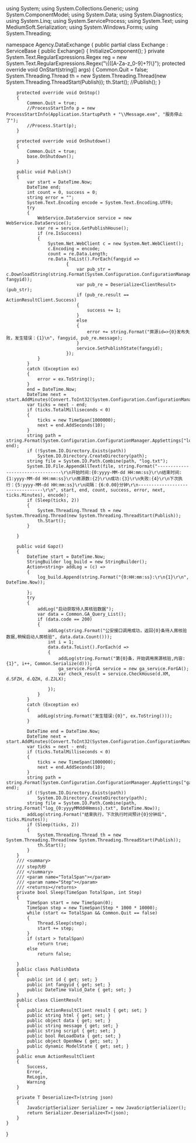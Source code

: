 using System;
using System.Collections.Generic;
using System.ComponentModel;
using System.Data;
using System.Diagnostics;
using System.Linq;
using System.ServiceProcess;
using System.Text;
using MediumSoft.Serialization;
using System.Windows.Forms;
using System.Threading;

namespace Agency.DataExchange
{
    public partial class Exchange : ServiceBase
    {
        public Exchange()
        {
            InitializeComponent();
        }
        private System.Text.RegularExpressions.Regex reg = new System.Text.RegularExpressions.Regex("\\{([A-Za-z_0-9]+?)\\}");
        protected override void OnStart(string[] args)
        {
            Common.Quit = false;
            System.Threading.Thread th = new System.Threading.Thread(new System.Threading.ThreadStart(Publish));
            th.Start();
            //Publish();
        }

        protected override void OnStop()
        {
            Common.Quit = true;
            //ProcessStartInfo p = new ProcessStartInfo(Application.StartupPath + "\\Message.exe", "服务停止了");
            //Process.Start(p);
        }

        protected override void OnShutdown()
        {
            Common.Quit = true;
            base.OnShutdown();
        }

        public void Publish()
        {
            var start = DateTime.Now;
            DateTime end;
            int count = 0, success = 0;
            string error = "";
            System.Text.Encoding encode = System.Text.Encoding.UTF8;
            try
            {
                WebService.DataService service = new WebService.DataService();
                var re = service.GetPublishHouse();
                if (re.IsSuccess)
                {
                    System.Net.WebClient c = new System.Net.WebClient();
                    c.Encoding = encode;
                    count = re.Data.Length;
                    re.Data.ToList().ForEach(fangyid =>
                           {
                               var pub_str = c.DownloadString(string.Format(System.Configuration.ConfigurationManager.AppSettings["PublishUrl"], fangyid));
                               var pub_re = Deserialize<ClientResult>(pub_str);
                               if (pub_re.result == ActionResultClient.Success)
                               {
                                   success += 1;
                               }
                               else
                               {
                                   error += string.Format("房源id=>{0}发布失败，发生错误：{1}\n", fangyid, pub_re.message);
                               }
                               service.SetPublishState(fangyid);
                           });
                }
            }
            catch (Exception ex)
            {
                error = ex.ToString();
            }
            end = DateTime.Now;
            DateTime next = start.AddMinutes(Convert.ToInt32(System.Configuration.ConfigurationManager.AppSettings["Delay"]));
            var ticks = next - end;
            if (ticks.TotalMilliseconds < 0)
            {
                ticks = new TimeSpan(1000000);
                next = end.AddSeconds(10);
            }
            string path = string.Format(System.Configuration.ConfigurationManager.AppSettings["log_path"], end);
            if (!System.IO.Directory.Exists(path))
                System.IO.Directory.CreateDirectory(path);
            string file = System.IO.Path.Combine(path, "log.txt");
            System.IO.File.AppendAllText(file, string.Format("---------------------------------\r\n开始时间:{0:yyyy-MM-dd HH:mm:ss}\r\n结束时间:{1:yyyy-MM-dd HH:mm:ss}\r\n房源数:{2}\r\n成功:{3}\r\n失败:{4}\r\n下次执行：{5:yyyy-MM-dd HH:mm:ss}\r\n间隔：{6:0.00}分钟\r\n---------------------------------\r\n", start, end, count, success, error, next, ticks.Minutes), encode);
            if (Sleep(ticks, 2))
            {
                System.Threading.Thread th = new System.Threading.Thread(new System.Threading.ThreadStart(Publish));
                th.Start();
            }

        }

        public void Gapz()
        {
            DateTime start = DateTime.Now;
            StringBuilder log_build = new StringBuilder();
            Action<string> addLog = (c) =>
            {
                log_build.Append(string.Format("{0:HH:mm:ss}:\r\n{1}\r\n", DateTime.Now));

            };
            try
            {
                addLog("启动获取待人房核验数据");
                var data = Common.GA_Query_List();
                if (data.code == 200)
                {
                    addLog(string.Format("公安接口调用成功，返回{0}条待人房核验数据,稍候启动人房核验", data.data.Count()));
                    int i = 1;
                    data.data.ToList().ForEach(d =>
                    {
                        addLog(string.Format("第{0}条，开始调用房源核验,内容:{1}", i++, Common.Serialize(d)));
                        ga_service.ForGA service = new ga_service.ForGA();
                        var check_result = service.CheckHouse(d.XM, d.SFZH, d.QZH, d.ZJLX);
                        
                    });
                }
            }
            catch (Exception ex)
            {
                addLog(string.Format("发生错误:{0}", ex.ToString()));
            }

            DateTime end = DateTime.Now;
            DateTime next = start.AddMinutes(Convert.ToInt32(System.Configuration.ConfigurationManager.AppSettings["ga_Delay"]));
            var ticks = next - end;
            if (ticks.TotalMilliseconds < 0)
            {
                ticks = new TimeSpan(1000000);
                next = end.AddSeconds(10);
            }
            string path = string.Format(System.Configuration.ConfigurationManager.AppSettings["ga_log_path"], end);
            if (!System.IO.Directory.Exists(path))
                System.IO.Directory.CreateDirectory(path);
            string file = System.IO.Path.Combine(path, string.Format("log_{0:yyyyMMddHHmmss}.txt", DateTime.Now));
            addLog(string.Format("结束执行，下次执行时间预计{0}分钟后", ticks.Minutes));
            if (Sleep(ticks, 2))
            {
                System.Threading.Thread th = new System.Threading.Thread(new System.Threading.ThreadStart(Publish));
                th.Start();
            }
        }
        /// <summary>
        /// step为秒
        /// </summary>
        /// <param name="TotalSpan"></param>
        /// <param name="Step"></param>
        /// <returns></returns>
        private bool Sleep(TimeSpan TotalSpan, int Step)
        {
            TimeSpan start = new TimeSpan(0);
            TimeSpan step = new TimeSpan(Step * 1000 * 10000);
            while (start <= TotalSpan && Common.Quit == false)
            {
                Thread.Sleep(step);
                start += step;
            }
            if (start > TotalSpan)
                return true;
            else
                return false;

        }
        public class PublishData
        {
            public int id { get; set; }
            public int fangyid { get; set; }
            public DateTime Valid_Date { get; set; }
        }
        public class ClientResult
        {
            public ActionResultClient result { get; set; }
            public string html { get; set; }
            public object data { get; set; }
            public string message { get; set; }
            public string script { get; set; }
            public bool ReLoadData { get; set; }
            public object OpenNew { get; set; }
            public dynamic ModelState { get; set; }
        }
        public enum ActionResultClient
        {
            Success,
            Error,
            ReLogin,
            Warning
        }

        private T Deserialize<T>(string json)
        {
            JavaScriptSerializer Serializer = new JavaScriptSerializer();
            return Serializer.Deserialize<T>(json);
        }
    }
}
